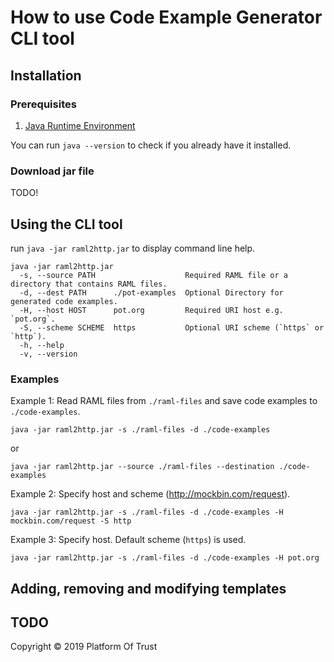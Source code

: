# How to use Code Example Generator CLI tool

## Installation

### Prerequisites

1. [Java Runtime Environment][jre]

You can run `java --version` to check if you already have it installed.

### Download jar file

TODO!


## Using the CLI tool


run `java -jar raml2http.jar` to display command line help.

```
java -jar raml2http.jar
  -s, --source PATH                    Required RAML file or a directory that contains RAML files.
  -d, --dest PATH      ./pot-examples  Optional Directory for generated code examples.
  -H, --host HOST      pot.org         Required URI host e.g. `pot.org`.
  -S, --scheme SCHEME  https           Optional URI scheme (`https` or `http`).
  -h, --help
  -v, --version
```

### Examples 

Example 1: Read RAML files from `./raml-files` and save code examples to 
`./code-examples`.

```
java -jar raml2http.jar -s ./raml-files -d ./code-examples
```

or

```
java -jar raml2http.jar --source ./raml-files --destination ./code-examples
```

Example 2: Specify host and scheme (http://mockbin.com/request).

```
java -jar raml2http.jar -s ./raml-files -d ./code-examples -H mockbin.com/request -S http
```

Example 3: Specify host. Default scheme (`https`) is used.

```
java -jar raml2http.jar -s ./raml-files -d ./code-examples -H pot.org
```

## Adding, removing and modifying templates

TODO 
--------------------------------------------------------------------------------
Copyright © 2019 Platform Of Trust

[jre]: https://docs.oracle.com/goldengate/1212/gg-winux/GDRAD/java.htm
